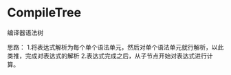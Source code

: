 # CompileTree
<p>编译器语法树</p>
思路：
1.将表达式解析为每个单个语法单元，然后对单个语法单元就行解析，以此类推，完成对表达式的解析
2.表达式完成之后，从子节点开始对表达式进行计算。
